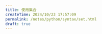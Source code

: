 ```yaml
---
title: 使用集合
createTime: 2024/10/23 17:57:09
permalink: /notes/python/syntax/set.html
draft: true
---
```

